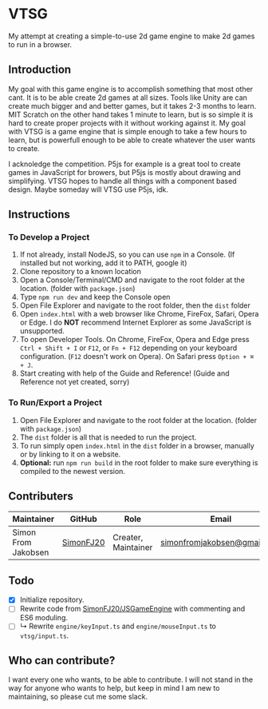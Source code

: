 # VTSG
My attempt at creating a simple-to-use 2d game engine to make 2d games to run in a browser.

## Introduction
My goal with this game engine is to accomplish something that most other cant. It is to be able create 2d games at all sizes. Tools like Unity are can create much bigger and and better games, but it takes 2-3 months to learn. MIT Scratch on the other hand takes 1 minute to learn, but is so simple it is hard to create proper projects with it without working against it.
My goal with VTSG is a game engine that is simple enough to take a few hours to learn, but is powerfull enough to be able to create whatever the user wants to create.

I acknoledge the competition. P5js for example is a great tool to create games in JavaScript for browers, but P5js is mostly about drawing and simplifying. VTSG hopes to handle all things with a component based design. Maybe someday will VTSG use P5js, idk.

## Instructions
### To Develop a Project
1. If not already, install NodeJS, so you can use `npm` in a Console. (If installed but not working, add it to PATH, google it)
2. Clone repository to a known location
3. Open a Console/Terminal/CMD and navigate to the root folder at the location. (folder with `package.json`)
4. Type `npm run dev` and keep the Console open
5. Open File Explorer and navigate to the root folder, then the `dist` folder
6. Open `index.html` with a web browser like Chrome, FireFox, Safari, Opera or Edge. I do **NOT** recommend Internet Explorer as some JavaScript is unsupported.
7. To open Developer Tools. On Chrome, FireFox, Opera and Edge press `Ctrl + Shift + I` or `F12`, or `Fn + F12` depending on your keyboard configuration. (`F12` doesn't work on Opera). On Safari press `Option + ⌘ + J`.
8. Start creating with help of the Guide and Reference! (Guide and Reference not yet created, sorry)

### To Run/Export a Project
1. Open File Explorer and navigate to the root folder at the location. (folder with `package.json`)
2. The `dist` folder is all that is needed to run the project.
3. To run simply open `index.html` in the `dist` folder in a browser, manually or by linking to it on a website.
4. **Optional:** run `npm run build` in the root folder to make sure everything is compiled to the newest version.

## Contributers
Maintainer|GitHub|Role|Email|LinkedIn
----------|------|-----|-------|-----
Simon From Jakobsen|[SimonFJ20](http://github.com/SimonFJ20)|Creater, Maintainer|simonfromjakobsen@gmail.com|[LinkedIn](https://www.linkedin.com/in/simon-from-jakobsen-95b3a81ba/)

## Todo
- [x] Initialize repository.
- [ ] Rewrite code from [SimonFJ20/JSGameEngine](https://github.com/SimonFJ20/JSGameEngine) with commenting and ES6 moduling.
- [ ] ↳ Rewrite `engine/keyInput.ts` and `engine/mouseInput.ts` to `vtsg/input.ts`.

## Who can contribute?
I want every one who wants, to be able to contribute. I will not stand in the way for anyone who wants to help, but keep in mind I am new to maintaining, so please cut me some slack. 
